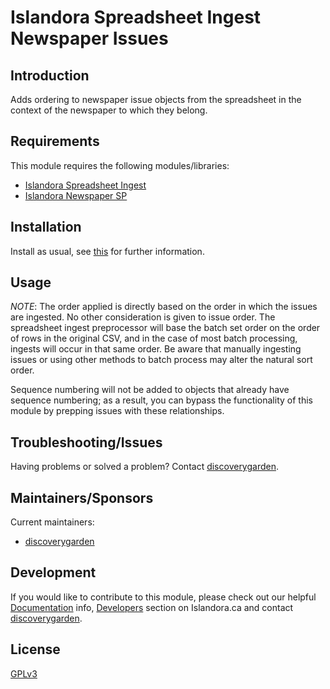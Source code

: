 # Islandora Spreadsheet Ingest Newspaper Issues

## Introduction

Adds ordering to newspaper issue objects from the spreadsheet in the context of
the newspaper to which they belong.

## Requirements

This module requires the following modules/libraries:

* [Islandora Spreadsheet Ingest](https://github.com/discoverygarden/islandora_spreadsheet_ingest)
* [Islandora Newspaper SP](https://github.com/islandora/islandora_solution_pack_newspaper)

## Installation

Install as usual, see
[this](https://drupal.org/documentation/install/modules-themes/modules-7) for
further information.

## Usage

*NOTE*: The order applied is directly based on the order in which the
issues are ingested. No other consideration is given to issue order.
The spreadsheet ingest preprocessor will base the batch set order on the order
of rows in the original CSV, and in the case of most batch processing, ingests
will occur in that same order. Be aware that manually ingesting issues or
using other methods to batch process may alter the natural sort order.

Sequence numbering will not be added to objects that already have sequence
numbering; as a result, you can bypass the functionality of this module by
prepping issues with these relationships.

## Troubleshooting/Issues

Having problems or solved a problem? Contact
[discoverygarden](http://support.discoverygarden.ca).

## Maintainers/Sponsors

Current maintainers:

* [discoverygarden](http://www.discoverygarden.ca)

## Development

If you would like to contribute to this module, please check out our helpful
[Documentation](https://github.com/Islandora/islandora/wiki#wiki-documentation-for-developers)
info, [Developers](http://islandora.ca/developers) section on Islandora.ca and
contact [discoverygarden](http://support.discoverygarden.ca).

## License

[GPLv3](http://www.gnu.org/licenses/gpl-3.0.txt)

